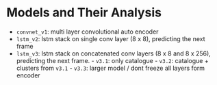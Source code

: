 # Models and Their Analysis

+ `convnet_v1`: multi layer convolutional auto encoder
+ `lstm_v2`: lstm stack on single conv layer (8 x 8), predicting the next frame
+ `lstm_v3`: lstm stack on concatenated conv layers (8 x 8 and 8 x 256), predicting the next frame.
        - `v3.1`: only catalogue
        - `v3.2`: catalogue + clusters from `v3.1`
        - `v3.3`: larger model / dont freeze all layers form encoder 